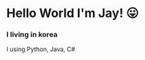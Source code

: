 <html>
	<head>
		<body>
			<h1>Hello World I'm Jay! 😛</h1>
			<h3>I living in korea</h3>
			<p>I using Python, Java, C#</p>
		</body>
	</head>
</html>
